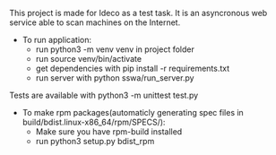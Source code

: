 This project is made for Ideco as a test task.
It is an asyncronous web service able to scan machines on 
the Internet. 

- To run application:
    - run python3 -m venv venv in project folder
    - run source venv/bin/activate
    - get dependencies with pip install -r requirements.txt
    - run server with python sswa/run_server.py

Tests are available with python3 -m unittest test.py

- To make rpm packages(automaticly generating spec files
in build/bdist.linux-x86_64/rpm/SPECS/):
   - Make sure you have rpm-build installed
   - run python3 setup.py bdist_rpm
